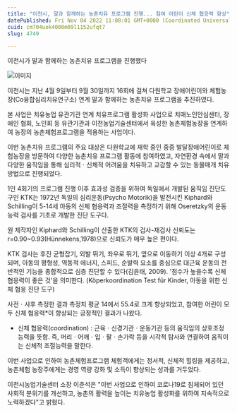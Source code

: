 ```yaml
---
title: "이천시, 말과 함께하는 농촌치유 프로그램 진행... 참여 어린이 신체 협응력 향상"
datePublished: Fri Nov 04 2022 11:08:01 GMT+0000 (Coordinated Universal Time)
cuid: cm704uok4000m09l1152ufqt7
slug: 4749

---
```



이천시가 말과 함께하는 농촌치유 프로그램을 진행했다

![이미지](https://cdn.hashnode.com/res/hashnode/image/upload/v1739257234221/c5c14f1c-704d-4a2e-a0c1-f85677a61d03.jpeg)

이천시는 지난 4월 9일부터 9월 30일까지 16회에 걸쳐 다원학교 장애어린이와 체험농장(Co융합심리치유연구소) 연계 말과 함께하는 농촌치유 프로그램을 추진하였다.

본 사업은 치유농업 유관기관 연계 치유프로그램 활성화 사업으로 치매노인안심센터, 장애인 협회, 노인회 등 유관기관과 이천농업기술센터에서 육성한 농촌체험농장을 연계하여 농장의 농촌체험프로그램을 적용하는 사업이다.

이번 농촌치유 프로그램의 주요 대상은 다원학교에 재학 중인 중증 발달장애어린이로 체험농장을 방문하여 다양한 농촌치유 프로그램 활동에 참여하였고, 자연환경 속에서 말과 다양한 움직임을 통해 심리적ㆍ신체적 어려움을 치유하고 교감할 수 있는 동물매개 치유 방법으로 진행되었다.

1인 4회기의 프로그램 진행 이후 효과성 검증을 위하여 독일에서 개발된 움직임 진단도구인 KTK는 1972년 독일의 심리운동(Psycho Motorik)을 발전시킨 Kiphard와 Schilling이 5-14세 아동의 신체 협응력과 조절력을 측정하기 위해 Oseretzky의 운동능력 검사를 기초로 개발한 진단 도구다.

원 제작자인 Kiphard와 Schilling이 산출한 KTK의 검사-재검사 신뢰도는 r=0.90~0.93(Hünnekens,1978)으로 신뢰도가 매우 높은 편이다.

KTK 검사는 후진 균형잡기, 외발 뛰기, 좌우로 뛰기, 옆으로 이동하기 이상 4개로 구성되며, 아동의 평형성, 역동적 에너지, 스피드, 순발력 요소를 중심으로 대근육 운동의 전반적인 기능을 종합적으로 심층 진단할 수 있다(김윤태, 2009). '점수가 높을수록 신체 협응력이 좋은 것'을 의미한다. (Köperkoordination Test für Kinder, 아동을 위한 신체 협응 진단 도구)

사전ㆍ사후 측정한 결과 측정치 평균 14에서 55.4로 크게 향상되었고, 참여한 어린이 모두 신체 협응력*이 향상되는 긍정적인 결과가 나왔다.

* 신체 협응력(coordination) : 근육ㆍ신경기관ㆍ운동기관 등의 움직임의 상호조정 능력을 뜻함. 즉, 머리ㆍ어깨ㆍ입ㆍ팔ㆍ손가락 등을 시각적 탐사와 연결하여 움직이는 신체적 조절능력을 말한다.

이번 사업으로 인하여 농촌체험프로그램 체험객에게는 정서적, 신체적 힐링을 제공하고, 농촌체험 농장주에게는 경영 역량 강화 및 소득이 향상되는 성과를 거두었다.

이천시농업기술센터 소장 이춘석은 "이번 사업으로 인하여 코로나19로 침체되어 있던 사회적 분위기를 개선하고, 농촌의 활력을 높이는 치유농업 활성화를 위하여 지속적으로 노력하겠다"고 밝혔다.